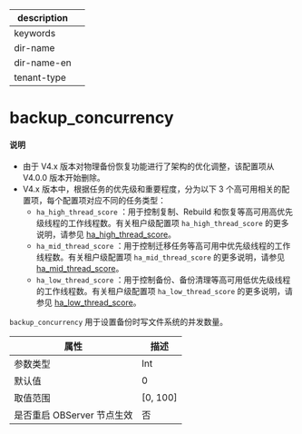 |description||
|---|---|
|keywords||
|dir-name||
|dir-name-en||
|tenant-type||

# backup_concurrency

<main id="notice" type='explain'>
<h4>说明</h4>
<ul>
<li>由于 V4.x 版本对物理备份恢复功能进行了架构的优化调整，该配置项从 V4.0.0 版本开始删除。</li>
<li>V4.x 版本中，根据任务的优先级和重要程度，分为以下 3 个高可用相关的配置项，每个配置项对应不同的任务类型：
<ul><li><code>ha_high_thread_score</code> ：用于控制复制、Rebuild 和恢复等高可用高优先级线程的工作线程数。有关租户级配置项 <code>ha_high_thread_score</code> 的更多说明，请参见 <a href="../400.tenant-level-configuration-items/4100.ha_high_thread_score.md">ha_high_thread_score</a>。</li>
<li><code>ha_mid_thread_score</code> ：用于控制迁移任务等高可用中优先级线程的工作线程数。有关租户级配置项 <code>ha_mid_thread_score</code> 的更多说明，请参见 <a href="../400.tenant-level-configuration-items/4200.ha_mid_thread_score.md">ha_mid_thread_score</a>。</li>
<li><code>ha_low_thread_score</code> ：用于控制备份、备份清理等高可用低优先级线程的工作线程数。有关租户级配置项 <code>ha_low_thread_score</code> 的更多说明，请参见 <a href="../400.tenant-level-configuration-items/4300.ha_low_thread_score.md">ha_low_thread_score</a>。</li></ul>
</li></ul>
</main>

`backup_concurrency` 用于设置备份时写文件系统的并发数量。

|      **属性**      |   **描述**   |
|------------------|------------|
| 参数类型             | Int         |
| 默认值              | 0          |
| 取值范围             | \[0, 100\] |
| 是否重启 OBServer 节点生效 | 否          |


